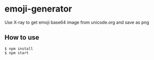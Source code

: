 # emoji-generator
Use X-ray to get emoji base64 image from unicode.org and save as png

## How to use
```
$ npm install
$ npm start
```
